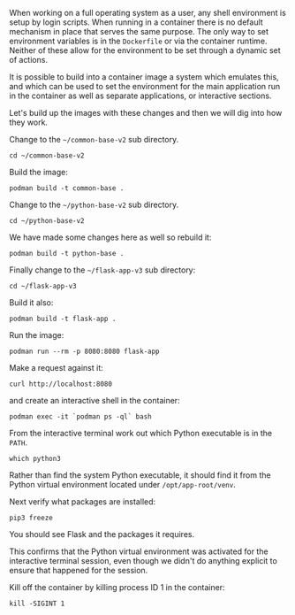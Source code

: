 When working on a full operating system as a user, any shell environment is setup by login scripts. When running in a container there is no default mechanism in place that serves the same purpose. The only way to set environment variables is in the `Dockerfile` or via the container runtime. Neither of these allow for the environment to be set through a dynamic set of actions.

It is possible to build into a container image a system which emulates this, and which can be used to set the environment for the main application run in the container as well as separate applications, or interactive sections.

Let's build up the images with these changes and then we will dig into how they work.

Change to the `~/common-base-v2` sub directory.

```execute
cd ~/common-base-v2
```

Build the image:

```execute
podman build -t common-base .
```

Change to the `~/python-base-v2` sub directory.

```execute
cd ~/python-base-v2
```

We have made some changes here as well so rebuild it:

```execute
podman build -t python-base .
```

Finally change to the `~/flask-app-v3` sub directory:

```execute
cd ~/flask-app-v3
```

Build it also:

```execute
podman build -t flask-app .
```

Run the image:

```execute
podman run --rm -p 8080:8080 flask-app
```

Make a request against it:

```execute-2
curl http://localhost:8080
```

and create an interactive shell in the container:

```execute-2
podman exec -it `podman ps -ql` bash
```

From the interactive terminal work out which Python executable is in the `PATH`.

```execute-2
which python3
```

Rather than find the system Python executable, it should find it from the Python virtual environment located under `/opt/app-root/venv`.

Next verify what packages are installed:

```execute-2
pip3 freeze
```

You should see Flask and the packages it requires.

This confirms that the Python virtual environment was activated for the interactive terminal session, even though we didn't do anything explicit to ensure that happened for the session.

Kill off the container by killing process ID 1 in the container:

```execute-2
kill -SIGINT 1
```
